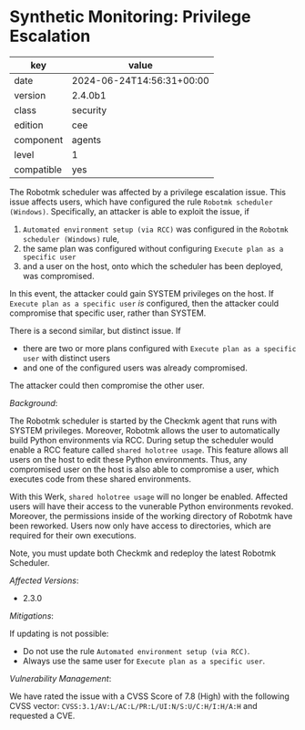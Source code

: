 [//]: # (werk v2)
# Synthetic Monitoring: Privilege Escalation

key        | value
---------- | ---
date       | 2024-06-24T14:56:31+00:00
version    | 2.4.0b1
class      | security
edition    | cee
component  | agents
level      | 1
compatible | yes

The Robotmk scheduler was affected by a privilege escalation issue. This issue affects users, which
have configured the rule `Robotmk scheduler (Windows)`. Specifically, an attacker is able to exploit
the issue, if

1. `Automated environment setup (via RCC)` was configured in the `Robotmk scheduler (Windows)` rule,
2. the same plan was configured without configuring `Execute plan as a specific user`
3. and a user on the host, onto which the scheduler has been deployed, was compromised.

In this event, the attacker could gain SYSTEM privileges on the host. If `Execute plan as a specific
user` _is_ configured, then the attacker could compromise that specific user, rather than SYSTEM.

There is a second similar, but distinct issue. If

- there are two or more plans configured with `Execute plan as a specific user` with distinct users
- and one of the configured users was already compromised.

The attacker could then compromise the other user.

*Background*:

The Robotmk scheduler is started by the Checkmk agent that runs with SYSTEM privileges.
Moreover, Robotmk allows the user to automatically build Python environments via RCC. During setup
the scheduler would enable a RCC feature called `shared holotree usage`. This feature allows all
users on the host to edit these Python environments. Thus, any compromised user on the host is also
able to compromise a user, which executes code from these shared environments.

With this Werk, `shared holotree usage` will no longer be enabled. Affected users will have their
access to the vunerable Python environments revoked. Moreover, the permissions inside of the working
directory of Robotmk have been reworked. Users now only have access to directories, which are
required for their own executions.

Note, you must update both Checkmk and redeploy the latest Robotmk Scheduler.

*Affected Versions*:

* 2.3.0

*Mitigations*:

If updating is not possible:
* Do not use the rule `Automated environment setup (via RCC)`.
* Always use the same user for `Execute plan as a specific user`.

*Vulnerability Management*:

We have rated the issue with a CVSS Score of 7.8 (High) with the following CVSS vector:
`CVSS:3.1/AV:L/AC:L/PR:L/UI:N/S:U/C:H/I:H/A:H` and requested a CVE.
